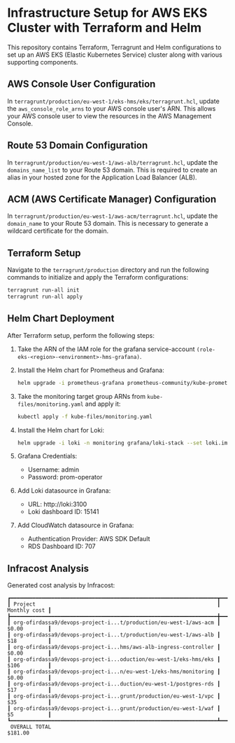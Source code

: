 
# Infrastructure Setup for AWS EKS Cluster with Terraform and Helm

This repository contains Terraform, Terragrunt and Helm configurations to set up an AWS EKS (Elastic Kubernetes Service) cluster along with various supporting components.

## AWS Console User Configuration

In `terragrunt/production/eu-west-1/eks-hms/eks/terragrunt.hcl`, update the `aws_console_role_arns` to your AWS console user's ARN. This allows your AWS console user to view the resources in the AWS Management Console.

## Route 53 Domain Configuration

In `terragrunt/production/eu-west-1/aws-alb/terragrunt.hcl`, update the `domains_name_list` to your Route 53 domain. This is required to create an alias in your hosted zone for the Application Load Balancer (ALB).

## ACM (AWS Certificate Manager) Configuration

In `terragrunt/production/eu-west-1/aws-acm/terragrunt.hcl`, update the `domain_name` to your Route 53 domain. This is necessary to generate a wildcard certificate for the domain.

## Terraform Setup

Navigate to the `terragrunt/production` directory and run the following commands to initialize and apply the Terraform configurations:

```bash
terragrunt run-all init
terragrunt run-all apply
```

## Helm Chart Deployment

After Terraform setup, perform the following steps:

1. Take the ARN of the IAM role for the grafana service-account `(role-eks-<region>-<environment>-hms-grafana)`.

2. Install the Helm chart for Prometheus and Grafana:

   ```bash
   helm upgrade -i prometheus-grafana prometheus-community/kube-prometheus-stack -n monitoring --create-namespace -f charts/kube-prometheus-stack/values.yaml
   ```

3. Take the monitoring target group ARNs from `kube-files/monitoring.yaml` and apply it:

   ```bash
   kubectl apply -f kube-files/monitoring.yaml
   ```

4. Install the Helm chart for Loki:

   ```bash
   helm upgrade -i loki -n monitoring grafana/loki-stack --set loki.image.tag=2.9.3
   ```

5. Grafana Credentials:

   - Username: admin
   - Password: prom-operator

6. Add Loki datasource in Grafana:

   - URL: http://loki:3100
   - Loki dashboard ID: 15141

7. Add CloudWatch datasource in Grafana:

   - Authentication Provider: AWS SDK Default
   - RDS Dashboard ID: 707

## Infracost Analysis

Generated cost analysis by Infracost:

```plaintext
┏━━━━━━━━━━━━━━━━━━━━━━━━━━━━━━━━━━━━━━━━━━━━━━━━━━━━━━━━━━━━━━━━━━┳━━━━━━━━━━━━━━┓
┃ Project                                                          ┃ Monthly cost ┃
┣━━━━━━━━━━━━━━━━━━━━━━━━━━━━━━━━━━━━━━━━━━━━━━━━━━━━━━━━━━━━━━━━━━╋━━━━━━━━━━━━━━┫
┃ org-ofirdassa9/devops-project-i...t/production/eu-west-1/aws-acm ┃ $0.00        ┃
┃ org-ofirdassa9/devops-project-i...t/production/eu-west-1/aws-alb ┃ $18          ┃
┃ org-ofirdassa9/devops-project-i...hms/aws-alb-ingress-controller ┃ $0.00        ┃
┃ org-ofirdassa9/devops-project-i...oduction/eu-west-1/eks-hms/eks ┃ $106         ┃
┃ org-ofirdassa9/devops-project-i...n/eu-west-1/eks-hms/monitoring ┃ $0.00        ┃
┃ org-ofirdassa9/devops-project-i...duction/eu-west-1/postgres-rds ┃ $17          ┃
┃ org-ofirdassa9/devops-project-i...grunt/production/eu-west-1/vpc ┃ $35          ┃
┃ org-ofirdassa9/devops-project-i...grunt/production/eu-west-1/waf ┃ $5           ┃
┗━━━━━━━━━━━━━━━━━━━━━━━━━━━━━━━━━━━━━━━━━━━━━━━━━━━━━━━━━━━━━━━━━━┻━━━━━━━━━━━━━━┛
 OVERALL TOTAL                                                        $181.00 
```